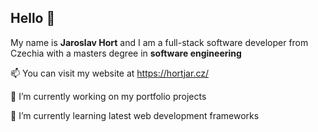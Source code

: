 ## Hello 👋

My name is **Jaroslav Hort** and I am a full-stack software developer from Czechia with a masters degree in **software engineering**

📫 You can visit my website at https://hortjar.cz/

🔭 I’m currently working on my portfolio projects

🌱 I’m currently learning latest web development frameworks
